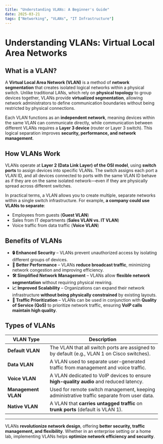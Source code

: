 ```yaml
---
title: "Understanding VLANs: A Beginner's Guide"
date: 2025-03-21
tags: ["Networking", "VLANs", "IT Infrastructure"]
---
```


# Understanding VLANs: Virtual Local Area Networks

## What is a VLAN?

A **Virtual Local Area Network (VLAN)** is a method of **network segmentation** that creates isolated logical networks within a physical switch. Unlike traditional LANs, which rely on **physical topology** to group devices together, VLANs provide **virtualized segmentation**, allowing network administrators to define communication boundaries without being restricted by physical connections.

Each VLAN functions as an **independent network**, meaning devices within the same VLAN can communicate directly, while communication between different VLANs requires a **Layer 3 device** (router or Layer 3 switch). This logical separation improves **security, performance, and network management**.

## How VLANs Work  

VLANs operate at **Layer 2 (Data Link Layer) of the OSI model**, using **switch ports** to assign devices into specific VLANs. The switch assigns each port a VLAN ID, and all devices connected to ports with the same VLAN ID behave as if they are on the same isolated network—even if they are physically spread across different switches.

In practical terms, a VLAN allows you to create multiple, separate networks within a single switch infrastructure. For example, **a company could use VLANs to separate**:

- Employees from guests (**Guest VLAN**)
- Sales from IT departments (**Sales VLAN vs. IT VLAN**)
- Voice traffic from data traffic (**Voice VLAN**)

## Benefits of VLANs

- **🔒 Enhanced Security** – VLANs prevent unauthorized access by isolating different groups of devices.  
- **🚀 Better Performance** – VLANs **reduce broadcast traffic**, minimizing network congestion and improving efficiency.  
- **🛠 Simplified Network Management** – VLANs allow **flexible network segmentation** without requiring physical rewiring.  
- **📈 Improved Scalability** – Organizations can expand their network infrastructure **without being physically constrained** by existing layouts.  
- **🎯 Traffic Prioritization** – VLANs can be used in conjunction with **Quality of Service (QoS)** to prioritize network traffic, ensuring **VoIP calls maintain high quality**.

## Types of VLANs

| VLAN Type        | Description |
|-----------------|-------------|
| **Default VLAN** | The VLAN that all switch ports are assigned to by default (e.g., VLAN 1 on Cisco switches). |
| **Data VLAN** | A VLAN used to separate user-generated traffic from management and voice traffic. |
| **Voice VLAN** | A VLAN dedicated to VoIP devices to ensure **high-quality audio** and reduced latency. |
| **Management VLAN** | Used for remote switch management, keeping administrative traffic separate from user data. |
| **Native VLAN** | A VLAN that **carries untagged traffic** on **trunk ports** (default is VLAN 1). |

---

VLANs **revolutionize network design**, offering **better security, traffic management, and flexibility**. Whether in an enterprise setting or a home lab, implementing VLANs helps **optimize network efficiency and security**.